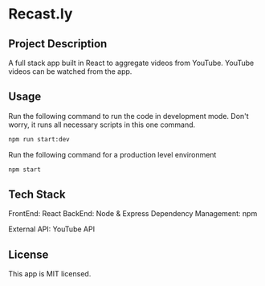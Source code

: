 # Recast.ly

## Project Description
A full stack app built in React to aggregate videos from YouTube. YouTube videos can be watched from the app.

## Usage
Run the following command to run the code in development mode. Don't worry, it runs all necessary scripts in this one command.

```sh
npm run start:dev
```

Run the following command for a production level environment
```sh
npm start
```

## Tech Stack

FrontEnd: React
BackEnd: Node & Express
Dependency Management: npm

External API: YouTube API

## License

This app is MIT licensed.
